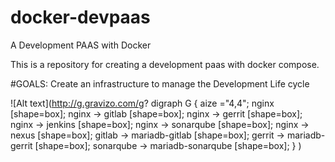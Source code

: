 # docker-devpaas
A Development PAAS with Docker

This is a repository for creating a development paas with docker compose.

#GOALS:
Create an infrastructure to manage the Development Life cycle

![Alt text](http://g.gravizo.com/g?
  digraph G {
    aize ="4,4";
    nginx [shape=box];
    nginx -> gitlab [shape=box];
    nginx -> gerrit [shape=box];
    nginx -> jenkins [shape=box];
    nginx -> sonarqube [shape=box];
    nginx -> nexus [shape=box];
    gitlab -> mariadb-gitlab [shape=box];
    gerrit -> mariadb-gerrit [shape=box];
    sonarqube -> mariadb-sonarqube [shape=box];
  }
)
